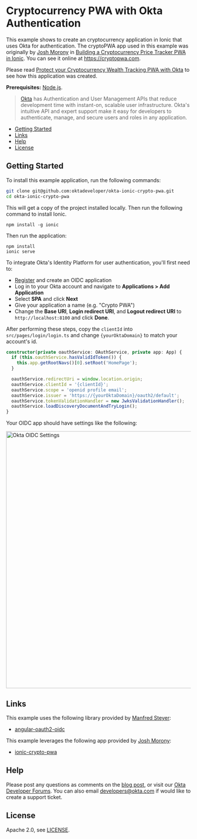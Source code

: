 # Cryptocurrency PWA with Okta Authentication

This example shows to create an cryptocurrency application in Ionic that uses Okta for authentication. The cryptoPWA app used in this example was originally by [Josh Morony](https://twitter.com/joshuamorony) in [Building a Cryptocurrency Price Tracker PWA in Ionic](https://www.joshmorony.com/building-a-cryptocurrency-price-tracker-pwa-in-ionic/). You can see it online at <https://cryptopwa.com>.

Please read [Protect your Cryptocurrency Wealth Tracking PWA with Okta](https://developer.okta.com/blog/2018/01/18/cryptocurrency-pwa-secured-by-okta) to see how this application was created.

**Prerequisites:** [Node.js](https://nodejs.org/).

> [Okta](https://developer.okta.com/) has Authentication and User Management APIs that reduce development time with instant-on, scalable user infrastructure. Okta's intuitive API and expert support make it easy for developers to authenticate, manage, and secure users and roles in any application.

* [Getting Started](#getting-started)
* [Links](#links)
* [Help](#help)
* [License](#license)

## Getting Started

To install this example application, run the following commands:

```bash
git clone git@github.com:oktadeveloper/okta-ionic-crypto-pwa.git
cd okta-ionic-crypto-pwa
```

This will get a copy of the project installed locally. Then run the following command to install Ionic.

```
npm install -g ionic
```

Then run the application:

```
npm install
ionic serve
```

To integrate Okta's Identity Platform for user authentication, you'll first need to:

* [Register](https://www.okta.com/developer/signup/) and create an OIDC application
* Log in to your Okta account and navigate to **Applications > Add Application** 
* Select **SPA** and click **Next**
* Give your application a name (e.g. "Crypto PWA")
* Change the **Base URI**, **Login redirect URI**, and **Logout redirect URI** to `http://localhost:8100` and click **Done**. 

After performing these steps, copy the `clientId` into `src/pages/login/login.ts` and change `{yourOktaDomain}` to match your account's id.

```typescript
constructor(private oauthService: OAuthService, private app: App) {
  if (this.oauthService.hasValidIdToken()) {
    this.app.getRootNavs()[0].setRoot('HomePage');
  }

  oauthService.redirectUri = window.location.origin;
  oauthService.clientId = '{clientId}';
  oauthService.scope = 'openid profile email';
  oauthService.issuer = 'https://{yourOktaDomain}/oauth2/default';
  oauthService.tokenValidationHandler = new JwksValidationHandler();
  oauthService.loadDiscoveryDocumentAndTryLogin();
}
```

Your OIDC app should have settings like the following:

<img src="https://developer.okta.com/assets/blog/ionic-authentication/oidc-settings-46747e5e9af164cf56d05f055a659520252558872d9319cadd831d5e7104b990.png" width="700" alt="Okta OIDC Settings"/>

## Links

This example uses the following library provided by [Manfred Steyer](https://github.com/manfredsteyer):

* [angular-oauth2-oidc](https://github.com/manfredsteyer/angular-oauth2-oidc)

This example leverages the following app provided by [Josh Morony](https://github.com/joshuamorony):

* [ionic-crypto-pwa](https://github.com/joshuamorony/ionic-crypto-pwa)

## Help

Please post any questions as comments on the [blog post](https://developer.okta.com/blog/2018/01/18/cryptocurrency-pwa-secured-by-okta), or visit our [Okta Developer Forums](https://devforum.okta.com/). You can also email developers@okta.com if would like to create a support ticket.

## License

Apache 2.0, see [LICENSE](LICENSE).
